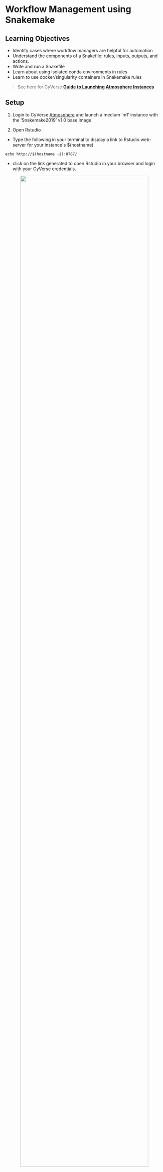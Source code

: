 # Workflow Management using Snakemake

## Learning Objectives

+ Identify cases where workflow managers are helpful for automation
+ Understand the components of a Snakefile: rules, inputs, outputs, and actions.
+ Write and run a Snakefile
+ Learn about using isolated conda environments in rules
+ Learn to use docker/singularity containers in Snakemake rules

> See here for CyVerse [**Guide to Launching Atmosphere Instances**](https://snakemake2019.readthedocs.io/en/latest/Atmosphere_Cloud.html)

## Setup

1. Login to CyVerse [Atmosphere](https://atmo.cyverse.org/application/images) and launch a medium ‘m1’ instance with the ‘Snakemake2019’ v1.0 base image

2. Open Rstudio

- Type the following in your terminal to display a link to Rstudio web-server for your instance's $(hostname)

```
echo http://$(hostname -i):8787/
```
- click on the link generated to open Rstudio in your browser and login with your CyVerse credentials.

<center><img src="/img/rstudio_interface.png" width="90%"></center>
<br>

3. Activate Conda

```
echo export PATH=$PATH:/opt/miniconda3/bin >> ~/.bashrc
```

4. Then, run the following command (or start a new terminal session) in order to activate the conda environment:

```
source ~/.bashrc
```

5. Try running the following UNIX command 'which', which returns the pathnames of the files (or links) which would be executed in the current environment:

```
which snakemake
```
> it should show the absolute path of snakemake as '/opt/miniconda3/bin/snakemake'

6. Check if singularity is available in your $PATH and print version:

```
which singularity
```
> It should show the absolute path of singularity '/usr/local/bin/singularity'


- **We will be executing the same workflow [fastqc](https://www.bioinformatics.babraham.ac.uk/projects/fastqc/)--->[multiqc]()--->[trimmomatic]() as in [Basic Tutorial](https://snakemake2019.readthedocs.io/en/latest/smake_basic_tutorial.html) but, with tools being executed in singularity containers based on either Docker or Singularity builds**

7. Download data

```
mkdir data
cd data/
curl -L https://osf.io/5daup/download -o ERR458493.fastq.gz
curl -L https://osf.io/8rvh5/download -o ERR458494.fastq.gz
curl -L https://osf.io/2wvn3/download -o ERR458495.fastq.gz
curl -L https://osf.io/xju4a/download -o ERR458500.fastq.gz
curl -L https://osf.io/nmqe6/download -o ERR458501.fastq.gz
curl -L https://osf.io/qfsze/download -o ERR458502.fastq.gz
```

## Introduction to Snakemake

The Snakemake workflow management system is a tool to create reproducible and
scalable data analyses. It orchestrates and keeps track of all the different
steps of workflows that have been run so you don't have to! It has a lot of
wonderful features that can be invoked for different applications, making it
very flexible while maintaining human interpretability.  

There are many different tools that researchers use to automate computational
workflows. We selected snakemake for the following reasons:

+ It’s free, open-source, and conda-installable
+ Snakemake works cross-platform (Windows, MacOS, Linux) and is compatible with
all HPC schedulers. It works on laptops, the cloud, and clusters without
modification to the main workflow (as long as you have enough compute
resources!).
+ Snakemake is written using Python, but supports bash and R code as well.
+ Anything that you can do in Python, you can do with Snakemake (since you can
pretty much execute arbitrary Python code anywhere).

Like other workflow management systems, Snakemake allows you to:

+ Keep a record of how your scripts are used and what their input dependencies
are
+ Run multiple steps in sequence, parallelizing where possible
+ Automatically detect if something changes and then reprocess data if needed

Our goal is to automate the first two steps (FastQC MultiQC) of our example
workflow using snakemake!

<center><img src="/img/wms_syntax.png" width="90%"></center>
<br>

## Starting with Snakemake

Snakemake workflows are built around **rules**. The diagram below shows the
anatomy of a snakemake rule:

<center><img src="/img/smake_rule.png" width="90%"></center>
<br>

Let's make a rule to run `fastqc` on one of our samples below. We'll put this
rule in a file called `Snakefile`.

```
# This rule will run fastqc on the specified input file.
rule fastqc_raw:
    input: "data/ERR458493.fastq.gz"
    output:
        "fastqc_raw/ERR458493_fastqc.html",
        "fastqc_raw/ERR458493_fastqc.zip"
    shell:'''
    fastqc -o fastqc_raw {input}
    '''
```

Let's try and run our Snakefile! Return to the command line and run `snakemake`.

```
snakemake
```

You should see output that starts like this:

```
Building DAG of jobs...
Using shell: /bin/bash
Provided cores: 1
Rules claiming more threads will be scaled down.
Job counts:
	count	jobs
	1	fastqc_raw
	1

[Tue Jul  2 19:10:26 2019]
rule fastqc_raw:
    input: data/ERR458493.fastq.gz
    output: fastqc_raw/ERR458493_fastqc.html, fastqc_raw/ERR458493_fastqc.zip
    jobid: 0

```

Let's check that the output file is there:

```
ls fastqc_raw/*fastqc*
```

Yay! Snakemake ran the thing!

We can also use better organization. Let's **specify a different output folder**
for our fastqc results

```
# This rule will run fastqc on the specified input file
# (replace the prior fastqc_raw rule with this new rule)
rule fastqc_raw:
    input: "data/ERR458493.fastq.gz"
    output:
        "fastqc_raw/ERR458493_fastqc.html",
        "fastqc_raw/ERR458493_fastqc.zip"
    shell:'''
    fastqc -o fastqc_raw {input}
    '''
```

If we look in our directory, we should now see a `fastqc_raw` directory, even
though we didn't create it:

```
ls
```

Snakemake created this directory for us. We can look inside it to see if it
really ran our command:

```
ls fastqc_raw
```

## Creating a pipeline with snakemake

We told snakemake to do something, and it did it. Let's add another rule to our
Snakefile telling snakemake to do something else. This time, we'll run multiqc.

```
# Run fastqc on the specified input file
rule fastqc_raw:
    input: "data/ERR458493.fastq.gz"
    output:
        "fastqc_raw/ERR458493_fastqc.html",
        "fastqc_raw/ERR458493_fastqc.zip"
    shell:'''
    fastqc -o fastqc_raw {input}
    '''

# Run multiqc on the results of the fastqc_raw rule
rule multiqc_raw:
    input: "fastqc_raw/ERR458493_fastqc.zip"
    output: "fastqc_raw/multiqc_report.html"
    shell:'''
    multiqc -o fastqc_raw fastqc_raw
    '''
```

We see output like this:

```
Building DAG of jobs...
Nothing to be done.
Complete log: /Users/tr/2019_angus/.snakemake/log/2019-07-02T191640.002744.snakemake.log
```

However, when we look at the output directory `fastqc_raw`, we see that our
multiqc file does not exist! Bad Snakemake! Bad!!

Snakemake looks for a `rule all` in a file as the final file it needs to
produce in a workflow. Once this file is defined, it will go back through all
other rules looking for which ordered sequence of rules will produce all of the
files necessary to get the final file(s) specified in `rule all`. For this point
in our workflow, this is our fastqc sample directory.. Let's add a rule all.

```
rule all:
    input:
        "fastqc_raw/multiqc_report.html"

rule fastqc_raw:
    input: "data/ERR458493.fastq.gz"
    output:
        "fastqc_raw/ERR458493_fastqc.html",
        "fastqc_raw/ERR458493_fastqc.zip"
    shell:'''
    fastqc -o fastqc_raw {input}
    '''

rule multiqc_raw:
    input: "fastqc_raw/ERR458493_fastqc.html"
    output: "fastqc_raw/multiqc_report.html"
    shell:'''
    multiqc -o fastqc_raw fastqc_raw
    '''
```

And it worked! Now we see output like this:

```
Building DAG of jobs...
Using shell: /bin/bash
Provided cores: 1
Rules claiming more threads will be scaled down.
Job counts:
	count	jobs
	1	all
	1	multiqc_raw
	2
```

Snakemake now has two processes it's keeping track of.

<center><img src="/img/dag_one.png" width="30%"></center>
<br>

## Using Snakemake to process multiple files

So far we've been using snakemake to process one sample. However, we have 6!
Snakemake is can be flexibly extended to more samples using wildcards.

We already saw wildcards previously.

When we specified the output file path with `{input}`, `{input}` was a
wildcard. The wildcard is equivalent to the value we specified for `{input}`.

```
rule fastqc_raw:
    input: "data/ERR458493.fastq.gz"
    output:
        "fastqc_raw/ERR458493_fastqc.html",
        "fastqc_raw/ERR458493_fastqc.zip"
    shell:'''
    fastqc -o fastqc_raw {input}
    '''
```

We can create our own wildcard too. This is really handy for running our
workflow on all of our samples.  

```
# Create a list of strings containing all of our sample names

SAMPLES=['ERR458493', 'ERR458494', 'ERR458495', 'ERR458500', 'ERR458501',
'ERR458502']

rule all:
    input:
        "fastqc_raw/multiqc_report.html"

rule fastqc_raw:
    input: "data/{sample}.fastq.gz"
    output:
        "fastqc_raw/{sample}_fastqc.html",
        "fastqc_raw/{sample}_fastqc.zip"
    shell:'''
    fastqc -o fastqc_raw {input}
    '''

rule multiqc_raw:
    input: expand("fastqc_raw/{sample}_fastqc.html", sample = SAMPLES)
    output: "fastqc_raw/multiqc_report.html"
    shell:'''
    multiqc -o fastqc_raw fastqc_raw
    '''
```

We can run this again at the terminal.

```
snakemake
```

And we have now run these rules for each of our samples!

Note that we added new syntax here as well. We define a variable at the top
of the snakefile call `SAMPLES`. Snakemake solves the values for the wildcard
`{sample}` the last time that see that wildcard. However, we need to `expand`
the wildcard using the `expand` function, and tell snakemake in which variable
to look for the values.

<center><img src="/img/dag_multiple.png" width="90%"></center>
<br>


### Helpful guidelines

+ Indentation is important, use two or four spaces for each indentation.
+ Define your target (final output) files in rule all
+ Use unique extensions or directories for each rule to avoid wildcard collisions

## Snakemake Additional Features

#### dry-run

```
snakemake -n
```
#### print shell commands

```
snakemake –p
```
#### print reason for execution

```
snakemake -r
```
#### execute the workflow with `n` cores

```
snakemake --cores n
```
#### run the workflow on a SLURM cluster

```
snakemake --cluster-config cluster.yml --cluster \
  "sbatch -A {cluster.account} -t {cluster.time}"
```
#### Visualize entire workflow diagram

```
snakemake --dag | dot -Tpng > dag.png
```
The DAG png file should look something as shown above.

### Snakemake Report

Snakemake can automatically generate detailed self-contained HTML reports that
encompass runtime statistics, provenance information, workflow topology and
results.

To create the report, run

```
snakemake --report report.html
```

View sample report [here](img/report.html)

### Using Singularity/Docker containers in Snakemake

```
# Create a list of strings containing all of our sample names
SAMPLES=['ERR458493', 'ERR458494', 'ERR458495', 'ERR458500', 'ERR458501',
'ERR458502']

rule all:
    input:
        "fastqc_raw/multiqc_report.html"

rule fastqc_raw:
    input: "data/{sample}.fastq.gz"
    output:
        "fastqc_raw/{sample}_fastqc.html",
        "fastqc_raw/{sample}_fastqc.zip"
    singularity:
        "docker://sateeshperi/fastqc"      
    shell:'''
    fastqc -o fastqc_raw {input}
    '''

rule multiqc_raw:
    input: expand("fastqc_raw/{sample}_fastqc.html", sample = SAMPLES)
    output: "fastqc_raw/multiqc_report.html"
    singularity:
        "docker://sateeshperi/multiqc"
    shell:'''
    multiqc -o fastqc_raw fastqc_raw
    '''
```

Save the file as Snakefile and execute Snakemake in your terminal by:

```
snakemake --use-singularity
```

- Dockerfiles used in this workflow
  + [fastqc](https://github.com/sateeshperi/fastqc_docker/blob/master/Dockerfile)
  + [multiqc](https://github.com/sateeshperi/multiqc_docker/blob/master/Dockerfile)
  + [trimmomatic](https://github.com/sateeshperi/trimmomatic_docker/Dockerfile)

### Specifying software required for a rule

**You can specify software on a per-rule basis! This is really helpful when
you have incompatible software requirements for different rules, or want to run
on a cluster, or want to make your workflow reproducible.**

For example, if you create a file `env_fastqc.yml` with the following content:

```
channels:
  - conda-forge
  - bioconda
  - defaults
dependencies:
  - fastqc==0.11.8
```

and then change the fastqc rule to look like this:

```
rule fastqc_raw:
    input: "data/{sample}.fastq.gz"
    output:
        "fastqc_raw/{sample}_fastqc.html",
        "fastqc_raw/{sample}_fastqc.zip"
    conda:
        "env_fastqc.yml"
    shell:'''
      fastqc -o fastqc_raw {input}
      '''
```

you can now run snakemake like so,

```
snakemake --use-conda
```

and for that rule, snakemake will install the specified software and
and dependencies in its own environment,  with the specified version.

This aids in reproducibility, in addition to the practical advantages of
isolating software installs from each other.

## Resources

+ [Snakemake Documentation](https://snakemake.readthedocs.io/en/stable/)

+ Here are some great
[Snakemake Workflows](https://github.com/snakemake-workflows). Check out the
RNAseq-STAR-DESEq2 workflow [here](https://github.com/snakemake-workflows/rna-seq-star-deseq2).

+ [snakemake paper](https://academic.oup.com/bioinformatics/article/28/19/2520/290322)

+ [Snakemake Carpentry Lesson](https://hpc-carpentry.github.io/hpc-python/)



![](/img/logos/minion.gif)

> **Note: It is advisable to delete your instance if you are not planning to use it in future to save valuable resources. However if you want to use it in future, you can suspend it. See [**Instance Maintenace**](https://snakemake2019.readthedocs.io/en/latest/Atmosphere_Cloud.html#instance-maintenance) for more info**

---------------------------

**Snakemake2019 v1.0** [Atmosphere Image Specifications](https://atmo.cyverse.org/application/images/1687)
